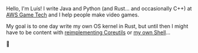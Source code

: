 Hello, I'm Luís! I write Java and Python (and Rust... and occasionally C++) at [AWS Game Tech](https://aws.amazon.com/gametech/) and I help people make video games.

My goal is to one day write my own OS kernel in Rust, but until then I might have to be content with [reimplementing Coreutils](https://github.com/luisonthekeyboard/reflexio) or [my own Shell](https://github.com/luisonthekeyboard/flush)...

🖖
